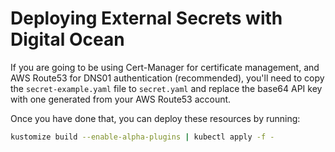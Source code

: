 # Deploying External Secrets with Digital Ocean

If you are going to be using Cert-Manager for certificate management, and AWS Route53 for DNS01 authentication (recommended), you'll need to copy the `secret-example.yaml` file to `secret.yaml` and replace the base64 API key with one generated from your AWS Route53 account.

Once you have done that, you can deploy these resources by running:

```bash
kustomize build --enable-alpha-plugins | kubectl apply -f -
```
